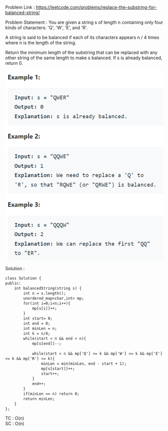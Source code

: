 Problem Link : https://leetcode.com/problems/replace-the-substring-for-balanced-string/

Problem Statement : You are given a string s of length n containing only four kinds of characters: 'Q', 'W', 'E', and 'R'.

A string is said to be balanced if each of its characters appears n / 4 times where n is the length of the string.

Return the minimum length of the substring that can be replaced with any other string of the same length to make s balanced. If s is already balanced, return 0.


![](/images/b8.PNG)



Solution : 

```
class Solution {
public:
    int balancedString(string s) {
        int n = s.length();
        unordered_map<char,int> mp;
        for(int i=0;i<n;i++){
            mp[s[i]]++;
        }
        int start= 0;
        int end = 0;
        int minLen = n;
        int k = n/4;
        while(start < n && end < n){
            mp[s[end]]--;
            
            while(start < n && mp['Q'] <= k && mp['W'] <= k && mp['E'] <= k && mp['R'] <= k){
                minLen = min(minLen, end - start + 1);
                mp[s[start]]++;
                start++;
            }
            end++;
        }
        if(minLen == n) return 0;
        return minLen;
    }
};
```

TC : O(n)<br>
SC : O(n)